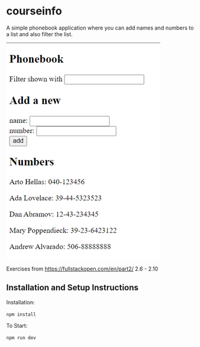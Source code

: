# courseinfo

A simple phonebook application where you can add names and numbers to a list and also filter the list.

![Screenshot](public/Screenshot.png)

Exercises from https://fullstackopen.com/en/part2/
2.6 - 2.10

## Installation and Setup Instructions

Installation:

`npm install`  

To Start:

`npm run dev`  